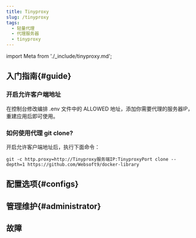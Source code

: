 ```yaml
---
title: Tinyproxy
slug: /tinyproxy
tags:
  - 轻量代理
  - 代理服务器
  - tinyproxy
---
```


import Meta from './_include/tinyproxy.md';

<Meta name="meta" />

## 入门指南{#guide}

### 开启允许客户端地址

在控制台修改编排 .env 文件中的 ALLOWED 地址，添加你需要代理的服务器IP，重建应用后即可使用。

### 如何使用代理 git clone?

开启允许客户端地址后，执行下面命令：

```
git -c http.proxy=http://Tinyproxy服务端IP:TinyproxyPort clone --depth=1 https://github.com/Websoft9/docker-library
```


## 配置选项{#configs}



## 管理维护{#administrator}



## 故障
